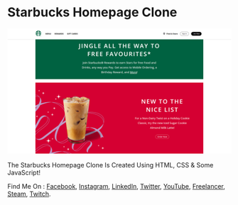 # Starbucks Homepage Clone

![Starbucks Homepage Clone](./Preview.png)

The Starbucks Homepage Clone Is Created Using HTML, CSS & Some JavaScript!

Find Me On :
[Facebook](https://www.facebook.com/NitinChakraborty2001/),
[Instagram](https://www.instagram.com/NitinChakraborty2001/),
[LinkedIn](https://www.linkedin.com/in/NitinChakraborty2001/),
[Twitter](https://www.twitter.com/NitinCB2001/),
[YouTube](http://www.youtube.com/c/NitinChakraborty2001/),
[Freelancer](https://www.freelancer.com/u/NitinCB2001/),
[Steam](https://steamcommunity.com/id/NitinChakraborty2001/),
[Twitch](https://www.twitch.tv/NitinChakraborty2001/).
